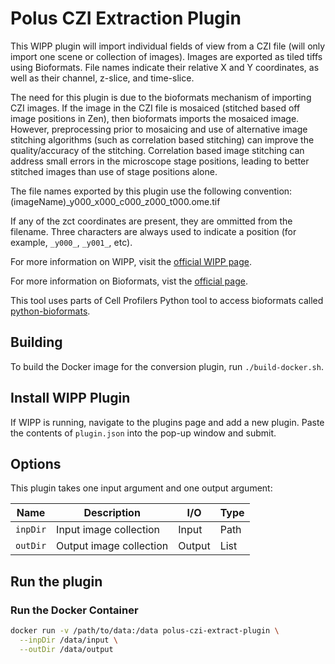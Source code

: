 # Polus CZI Extraction Plugin

This WIPP plugin will import individual fields of view from a CZI file (will only import one scene or collection of images). Images are exported as tiled tiffs using Bioformats. File names indicate their relative X and Y coordinates, as well as their channel, z-slice, and time-slice.

The need for this plugin is due to the bioformats mechanism of importing CZI images. If the image in the CZI file is mosaiced (stitched based off image positions in Zen), then bioformats imports the mosaiced image. However, preprocessing prior to mosaicing and use of alternative image stitching algorithms (such as correlation based stitching) can improve the quality/accuracy of the stitching. Correlation based image stitching can address small errors in the microscope stage positions, leading to better stitched images than use of stage positions alone.

The file names exported by this plugin use the following convention:
(imageName)_y000_x000_c000_z000_t000.ome.tif

If any of the zct coordinates are present, they are ommitted from the filename. Three characters are always used to indicate a position (for example, `_y000_`, `_y001_`, etc).

For more information on WIPP, visit the [official WIPP page](https://isg.nist.gov/deepzoomweb/software/wipp).

For more information on Bioformats, vist the [official page](https://www.openmicroscopy.org/bio-formats/).

This tool uses parts of Cell Profilers Python tool to access bioformats called [python-bioformats](https://github.com/CellProfiler/python-bioformats).

## Building

To build the Docker image for the conversion plugin, run
`./build-docker.sh`.

## Install WIPP Plugin

If WIPP is running, navigate to the plugins page and add a new plugin. Paste the contents of `plugin.json` into the pop-up window and submit.

## Options

This plugin takes one input argument and one output argument:

| Name       | Description             | I/O    | Type |
|------------|-------------------------|--------|------|
| `inpDir`   | Input image collection  | Input  | Path |
| `outDir`   | Output image collection | Output | List |

## Run the plugin

### Run the Docker Container

```bash
docker run -v /path/to/data:/data polus-czi-extract-plugin \
  --inpDir /data/input \
  --outDir /data/output
```
